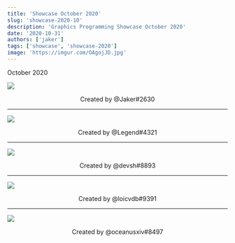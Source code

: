 ```yaml
---
title: 'Showcase October 2020'
slug: 'showcase-2020-10'
description: 'Graphics Programming Showcase October 2020'
date: '2020-10-31'
authors: ['jaker']
tags: ['showcase', 'showcase-2020']
image: 'https://imgur.com/OAgojJD.jpg'
---
```


October 2020

![](https://imgur.com/OAgojJD.jpg)
<!-- truncate -->
<center>Created by @Jaker#2630</center>

<hr />

![](https://imgur.com/asvhtNe.jpg)
<center>Created by @Legend#4321</center>

<hr />

![](https://imgur.com/WNSWtST.jpg)
<center>Created by @devsh#8893</center>

<hr />

![](https://imgur.com/ib90ADj.jpg)
<center>Created by @loicvdb#9391</center>

<hr />

![](https://imgur.com/PbW17p5.jpg)
<center>Created by @oceanusxiv#8497</center>
